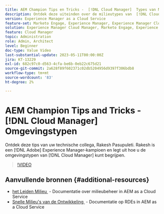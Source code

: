 ```yaml
---
title: AEM Champion Tips en Tricks -  [!DNL Cloud Manager]  Types van Milieu
description: Ontdek deze uiteinden over de milieutypes van  [!DNL Cloud Manager] van de kampioen van AEM en deskundige, Rakesh Pasupuleti.
version: Experience Manager as a Cloud Service
feature-set: Marketo Engage, Experience Manager, Experience Manager Cloud Manager
solution: Experience Manager Cloud Manager, Marketo Engage, Experience Manager Cloud Manager
feature: Cloud Manager
topic: Administration
role: Admin, Architect
level: Beginner
doc-type: Value Video
last-substantial-update: 2023-05-11T00:00:00Z
jira: KT-13229
exl-id: 682c97c0-d563-4cfa-be6b-0eb22c675d21
source-git-commit: 2a628f89f602371c02db5204956d9397f306bdb8
workflow-type: tm+mt
source-wordcount: '83'
ht-degree: 2%

---
```


# AEM Champion Tips and Tricks - [!DNL Cloud Manager] Omgevingstypen

Ontdek deze tips van uw technische collega, Rakesh Pasupuleti. Rakesh is een [!DNL Adobe] Experience Manager-kampioen en legt uit hoe u de omgevingstypen van [!DNL Cloud Manager] kunt begrijpen.

>[!VIDEO](https://video.tv.adobe.com/v/3419297?quality=12&learn=on)

## Aanvullende bronnen {#additional-resources}

* [&#x200B; het Leiden Milieu &#x200B;](https://experienceleague.adobe.com/docs/experience-manager-cloud-service/content/implementing/using-cloud-manager/manage-environments.html?lang=nl-NL) - Documentatie over milieubeheer in AEM as a Cloud Service
* [&#x200B; Snelle Milieu&#39;s van de Ontwikkeling &#x200B;](https://experienceleague.adobe.com/docs/experience-manager-cloud-service/content/implementing/developing/rapid-development-environments.html?lang=nl-NL) - Documentatie op RDEs in AEM as a Cloud Service
